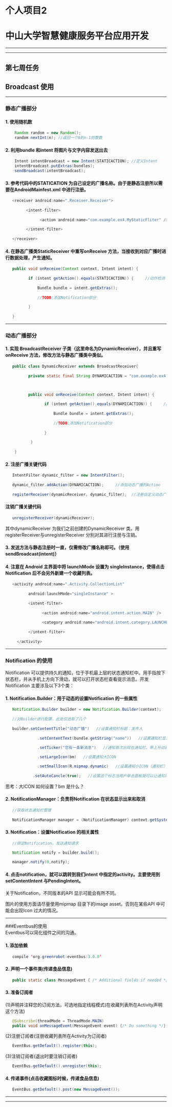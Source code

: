 ﻿# 个人项目2
# 中山大学智慧健康服务平台应用开发

---  

---
## 第七周任务
## Broadcast 使用
---
### 静态广播部分 

#### 1. 使用随机数
```java
    Random random = new Random();
    random nextInt(n); //返回一个0到n-1的整数
```

#### 2. 利用bundle 和intent 将图片与文字内容发送出去
```java
    Intent intentBroadcast = new Intent(STATICACTION); //定义Intent
    intentBroadcast.putExtras(bundles);
    sendBroadcast(intentBroadcast);
```

#### 3. 参考代码中的STATICATION 为自己设定的广播名称。由于是静态注册所以需要在AndroidMainfest.xml 中进行注册。
```java
   <receiver android:name=".Receiver.Receiver">
            
         <intent-filter>
                
               <action android:name="com.example.ex4.MyStaticFliter" />
            
         </intent-filter>
        
   </receiver>
```

#### 4. 在静态广播类StaticReceiver 中重写onReceive 方法，当接收到对应广播时进行数据处理，产生通知。
```java
   public void onReceive(Context context, Intent intent) {
        
          if (intent getAction().equals(STATICACTION)) {     //动作检测
            
              Bundle bundle = intent.getExtras();
            
              //TODO:添加Notification部分
        
          }
    
   }
```
---
### 动态广播部分 

#### 1. 实现 BroadcastReceiver 子类（这里命名为DynamicReceiver），并且重写onReceive 方法，修改方法与静态广播类中类似。
```java
   public class DynamicReceiver extends BroadcastReceiver{
        
          private static final String DYNAMICACTION = "com.example.ex4.MyDynamicFliter";    //动态广播的Action字符串

        

          public void onReceive(Context context, Intent intent) {
            
                 if (intent getAction().equals(DYNAMICACTION)) {     //动作检测
                
                     Bundle bundle = intent.getExtras();
                
                     //TODO:添加Notification部分
            
                 }
        
           }
    
    }
```

####  2. 注册广播关键代码
```java
   IntentFilter dynamic_filter = new IntentFilter();
    
   dynamic_filter.addAction(DYNAMICACTION);     //添加动态广播的Action
    
   registerReceiver(dynamicReceiver, dynamic_filter);  //注册自定义动态广播消息
```

#### 注销广播关键代码
```java
   unregisterReceiver(dynamicReceiver);
```
其中dynamicReceiver 为我们之前创建的DynamicReceiver 类。用registerReceiver与unregisterReceiver 分别对其进行注册与注销。

####  3. 发送方法与静态注册时一直，仅需修改广播名称即可。（使用sendBroadcast(intent)）

####  4. 注意在 Android 主界面中将 launchMode 设置为 singleInstance，使得点击Notification 后不会另外新建一个收藏列表。
```java
   <activity android:name=".Activity.CollectionList"
            
          android:launchMode="singleInstance" >
            
          <intent-filter>
                
                <action android:name="android.intent.action.MAIN" />
                
                <category android:name="android.intent.category.LAUNCHER" />
            
          </intent-filter>
        
     </activity>
```
---
### Notification 的使用
Notification 可以提供持久的通知，位于手机最上层的状态通知栏中。用手指按下状态栏，并从手机上方向下滑动，就可以打开状态栏查看提示消息。开发Notification 主要涉及以下3个类：

#### 1. Notification.Builder：用于动态的设置Notification 的一些属性
```java
   Notification.Builder builder = new Notification.Builder(context);
    
   //对Builder进行配置，此处仅选取了几个
    
   builder.setContentTitle("动态广播")   //设置通知栏标题：发件人
            
              .setContentText(bundle.getString("name"))   //设置通知栏显示内容：短信内容
            
              .setTicker("您有一条新消息")   //通知首次出现在通知栏，带上升动画效果的

              .setLargeIcon(bm)   //设置通知大ICON

              .setSmallIcon(R.mipmap.dynamic)   //设置通知小ICON（通知栏）
  
            .setAutoCancle(true);   //设置这个标志当用户单击面板就可以让通知将自动取消
```
思考：大ICON 如何设置？bm 是什么？

####  2. NotificationManager：负责将Notification 在状态显示出来和取消
```java
   //获取状态通知栏管理
    
   NotificationManager manager = (NotificationManager) context.getSystemService(Context.NOTIFICATION_SERVICE);
```

####  3. Notification：设置Notification 的相关属性
```java
   //绑定Notification，发送通知请求
    
   Notification notify = builder.build();

   manager.notify(0,notify);
```

####  4. 点击notification，就可以跳转到我们intent 中指定的activity。主要使用到setContentIntent 与PendingIntent。

关于Notification，不同版本的API 显示可能会有所不同。

图片的使用方面请尽量使用mipmap 目录下的image asset。否则在某些API 中可能会出现Icon 过大的情况。

---
###Eventbus的使用  
Eventbus可以简化组件之间的沟通。  

####  1. 添加依赖
```java
   compile 'org.greenrobot:eventbus:3.0.0'
```
####  2. 声明一个事件类(传递食品信息)
```java
   public static class MessageEvent { /* Additional fields if needed */ }
```

####  3. 准备订阅者
(1)声明并注释您的订阅方法，可选地指定线程模式(在收藏列表所在Activity声明这个方法)
```java
   @Subscribe(threadMode = ThreadMode.MAIN)  
   public void onMessageEvent(MessageEvent event) {/* Do something */};
```
(2)注册订阅者(注册收藏列表所在Activity为订阅者)
```java
   EventBus.getDefault().register(this); 
```
(3)注销订阅者(退出时要注销订阅者)
```java
   EventBus.getDefault().unregister(this); 
```

####  4. 传递事件(点击收藏图标时候，传递食品信息)
```java
   EventBus.getDefault().post(new MessageEvent());
```


---

---



